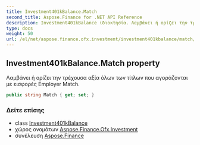 ```yaml
---
title: Investment401kBalance.Match
second_title: Aspose.Finance for .NET API Reference
description: Investment401kBalance ιδιοκτησία. Λαμβάνει ή ορίζει την τρέχουσα αξία όλων των τίτλων που αγοράζονται με εισφορές Employer Match.
type: docs
weight: 50
url: /el/net/aspose.finance.ofx.investment/investment401kbalance/match/
---
```

## Investment401kBalance.Match property

Λαμβάνει ή ορίζει την τρέχουσα αξία όλων των τίτλων που αγοράζονται με εισφορές Employer Match.

```csharp
public string Match { get; set; }
```

### Δείτε επίσης

* class [Investment401kBalance](../)
* χώρος ονομάτων [Aspose.Finance.Ofx.Investment](../../investment401kbalance/)
* συνέλευση [Aspose.Finance](../../../)


